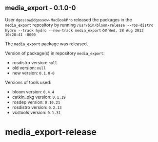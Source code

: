 ## media_export - 0.1.0-0

User `dgossow@dgossow-MacBookPro` released the packages in the `media_export` repository by running `/usr/bin/bloom-release --ros-distro hydro --track hydro --new-track media_export` on `Wed, 28 Aug 2013 10:28:41 -0000`

The `media_export` package was released.

Version of package(s) in repository `media_export`:
- rosdistro version: `null`
- old version: `null`
- new version: `0.1.0-0`

Versions of tools used:
- bloom version: `0.4.4`
- catkin_pkg version: `0.1.19`
- rosdep version: `0.10.21`
- rosdistro version: `0.2.13`
- vcstools version: `0.1.31`


media_export-release
====================
